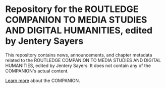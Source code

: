 Repository for the ROUTLEDGE COMPANION TO MEDIA STUDIES AND DIGITAL HUMANITIES, edited by Jentery Sayers
======================

This repository contains news, announcements, and chapter metadata related to the ROUTLEDGE COMPANION TO MEDIA STUDIES AND DIGITAL HUMANITIES, edited by Jentery Sayers. It does not contain any of the COMPANION's actual content. 

[Learn more](index.md) about the COMPANION. 
